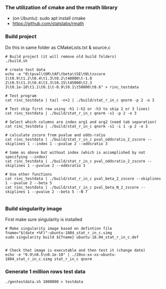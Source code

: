 ### The utilization of cmake and the rmath library
- (on Ubuntu): sudo apt install cmake
- https://github.com/statslabs/rmath

### Build project 
Do this in same folder as CMakeLists.txt & source.c

```
# Build project (it will remove old build folders)
./build.sh

# create test data
echo -e "0\tpval\tOR\tAF\tbeta\tSE\tN\tzscore
1\t0.9\t1.2\t0.4\t1.3\t0.2\t40000\t-1.0
2\t0.5\t1.3\t0.6\t3.3\t0.15\t45000\t2.3
3\t0.1e-10\t1.1\t0.1\t-0.9\t0.1\t50000\t0.6" > rinc_testdata

# Test program
cat rinc_testdata | tail -n+2 | ./build/stat_r_in_c qnorm -p 2 -o 3

# Test skip first row using -h1 (-h2 or -h3 to skip 2 or 3 lines)
cat rinc_testdata | ./build/stat_r_in_c qnorm -s1 -p 2 -o 3

# Select which columns are index arg1 and arg2 (need tab separation)
cat rinc_testdata | ./build/stat_r_in_c qnorm -s1 -i 1 -p 2 -o 3

# calculate zscore from pvalue and odds-ratio
cat rinc_testdata | ./build/stat_r_in_c pval_oddsratio_2_zscore --skiplines 1 --index 1 --pvalue 2 --oddsratio 3

# Same as above but without index (which is accomplished by not specifying --index)
cat rinc_testdata | ./build/stat_r_in_c pval_oddsratio_2_zscore --skiplines 1 --pvalue 2 --oddsratio 3

# Use other functions
cat rinc_testdata | ./build/stat_r_in_c pval_beta_2_zscore --skiplines 1 --pvalue 2 --beta 5
cat rinc_testdata | ./build/stat_r_in_c pval_beta_N_2_zscore --skiplines 1 --pvalue 2 --beta 5 --N 7


```

### Build singularity image
First make sure singularity is installed

```
# Make singularity image based on defintion file
fname="$(date +%F)"-ubuntu-1804_stat_r_in_c.simg
sudo singularity build ${fname} ubuntu-18.04_stat_r_in_c.def 


# Check that image is executable and then test it (change date)
echo -e "0.9\n0.5\n0.1e-10" | ./20xx-xx-xx-ubuntu-1804_stat_r_in_c.simg stat_r_in_c qnorm
```

### Generate 1 million rows test data
```
./gentestdata.sh 1000000 > testdata

